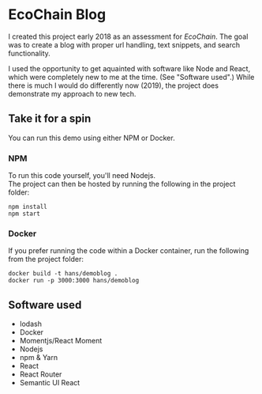 EcoChain Blog
=============

I created this project early 2018 as an assessment for *EcoChain*.
The goal was to create a blog with proper url handling, text snippets, and search functionality.

I used the opportunity to get aquainted with software like Node and React, which were completely new to me at the time. (See "Software used".)
While there is much I would do differently now (2019), the project does demonstrate my approach to new tech.


Take it for a spin
------------------

You can run this demo using either NPM or Docker.

### NPM

To run this code yourself, you'll need Nodejs.  
The project can then be hosted by running the following in the project folder:

```
npm install
npm start
```

### Docker

If you prefer running the code within a Docker container, run the following from the project folder:

```
docker build -t hans/demoblog .
docker run -p 3000:3000 hans/demoblog
```

Software used
-------------

- lodash
- Docker
- Momentjs/React Moment
- Nodejs
- npm & Yarn
- React
- React Router
- Semantic UI React
